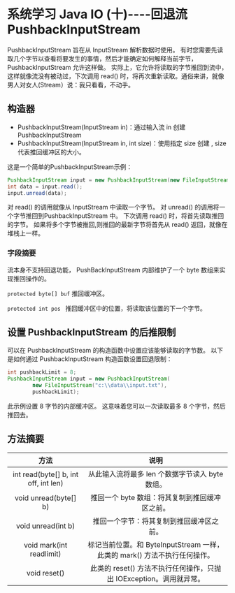 # 系统学习 Java IO (十)----回退流 PushbackInputStream

PushbackInputStream 旨在从 InputStream 解析数据时使用。 有时您需要先读取几个字节以查看将要发生的事情，然后才能确定如何解释当前字节， PushbackInputStream 允许这样做。 实际上，它允许将读取的字节推回到流中，这样就像流没有被动过，下次调用 read() 时，将再次重新读取。通俗来讲，就像男人对女人(Stream）说：我只看看，不动手。

## 构造器

- PushbackInputStream(InputStream in)：通过输入流 in 创建 PushbackInputStream 
- PushbackInputStream(InputStream in, int size)：使用指定 size 创建 , size 代表推回缓冲区的大小。

这是一个简单的PushbackInputStream示例：

```java
PushbackInputStream input = new PushbackInputStream(new FileInputStream("c:\\data\\input.txt"));
int data = input.read();
input.unread(data);
```
对 read() 的调用就像从 InputStream 中读取一个字节。 对 unread() 的调用将一个字节推回到PushbackInputStream 中。 下次调用 read() 时，将首先读取推回的字节。 如果将多个字节被推回,则推回的最新字节将首先从 read() 返回，就像在堆栈上一样。

### 字段摘要
流本身不支持回退功能， PushBackInputStream 内部维护了一个 byte 数组来实现推回操作的。

`protected byte[] buf` 推回缓冲区。

`protected int pos ` 推回缓冲区中的位置，将读取该位置的下一个字节。

## 设置 PushbackInputStream 的后推限制
可以在 PushbackInputStream 的构造函数中设置应该能够读取的字节数。 以下是如何通过 PushbackInputStream 构造函数设置回退限制：

```java
int pushbackLimit = 8;
PushbackInputStream input = new PushbackInputStream(
        new FileInputStream("c:\\data\\input.txt"),
        pushbackLimit);
```
此示例设置 8 字节的内部缓冲区。 这意味着您可以一次读取最多 8 个字节，然后推回去。

## 方法摘要

| 方法 	| 说明 	|
|:------------------------------------:	|:-------------------------------------------------------------------------:	|
| int read(byte[] b, int off, int len) 	| 从此输入流将最多 len 个数据字节读入 byte 数组。 	|
| void unread(byte[] b) 	| 推回一个 byte 数组：将其复制到推回缓冲区之前。 	|
| void unread(int b) 	| 推回一个字节：将其复制到推回缓冲区之前。 	|
| void mark(int readlimit) 	| 标记当前位置。和 ByteInputStream 一样，此类的 mark() 方法不执行任何操作。 	|
| void reset() 	| 此类的 reset() 方法不执行任何操作，只抛出 IOException。调用就异常。 	|

